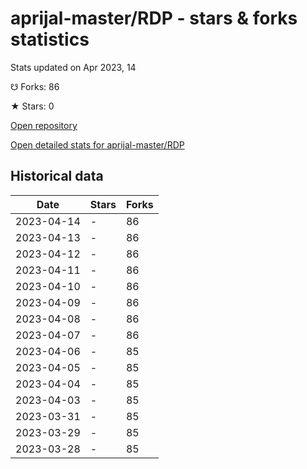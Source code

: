 # aprijal-master/RDP - stars & forks statistics

Stats updated on Apr 2023, 14

☋ Forks: 86

★ Stars: 0

[Open repository](https://github.com/aprijal-master/RDP)

[Open detailed stats for aprijal-master/RDP](https://reviewgithub.com/rep/aprijal-master/RDP)

## Historical data
| Date | Stars | Forks |
|------|-------|-------|
| 2023-04-14 | - | 86 | 
| 2023-04-13 | - | 86 | 
| 2023-04-12 | - | 86 | 
| 2023-04-11 | - | 86 | 
| 2023-04-10 | - | 86 | 
| 2023-04-09 | - | 86 | 
| 2023-04-08 | - | 86 | 
| 2023-04-07 | - | 86 | 
| 2023-04-06 | - | 85 | 
| 2023-04-05 | - | 85 | 
| 2023-04-04 | - | 85 | 
| 2023-04-03 | - | 85 | 
| 2023-03-31 | - | 85 | 
| 2023-03-29 | - | 85 | 
| 2023-03-28 | - | 85 | 

